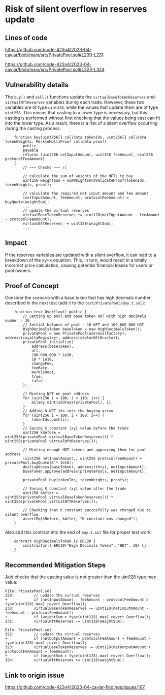 # Risk of silent overflow in reserves update

## Lines of code
https://github.com/code-423n4/2023-04-caviar/blob/main/src/PrivatePool.sol#L230-L231

https://github.com/code-423n4/2023-04-caviar/blob/main/src/PrivatePool.sol#L323-L324

## Vulnerability details
The `buy()` and `sell()` functions update the `virtualBaseTokenReserves` and `virtualNftReserves` variables during each trade. However, these two variables are of type `uint128`, while the values that update them are of type `uint256`. This means that casting to a lower type is necessary, but this casting is performed without first checking that the values being cast can fit into the lower type. As a result, there is a risk of a silent overflow occurring during the casting process.
```solidity
    function buy(uint256[] calldata tokenIds, uint256[] calldata tokenWeights, MerkleMultiProof calldata proof) 
        public
        payable
        returns (uint256 netInputAmount, uint256 feeAmount, uint256 protocolFeeAmount)
    {
        // ~~~ Checks ~~~ //

        // calculate the sum of weights of the NFTs to buy
        uint256 weightSum = sumWeightsAndValidateProof(tokenIds, tokenWeights, proof);

        // calculate the required net input amount and fee amount
        (netInputAmount, feeAmount, protocolFeeAmount) = buyQuote(weightSum);
        ...
        // update the virtual reserves
        virtualBaseTokenReserves += uint128(netInputAmount - feeAmount - protocolFeeAmount); 
        virtualNftReserves -= uint128(weightSum);
        ...
```
## Impact
If the reserves variables are updated with a silent overflow, it can lead to a breakdown of the xy=k equation. This, in turn, would result in a totally incorrect price calculation, causing potential financial losses for users or pool owners.

## Proof of Concept
Consider the scenario with a base token that has high decimals number described in the next test (add it to the `test/PrivatePool/Buy.t.sol`):
```solidity
    function test_Overflow() public {
        // Setting up pool and base token HDT with high decimals number - 30
        // Initial balance of pool - 10 NFT and 100_000_000 HDT
        HighDecimalsToken baseToken = new HighDecimalsToken();
        privatePool = new PrivatePool(address(factory), address(royaltyRegistry), address(stolenNftOracle));
        privatePool.initialize(
            address(baseToken),
            nft,
            100_000_000 * 1e30,
            10 * 1e18,
            changeFee,
            feeRate,
            merkleRoot,
            true,
            false
        );

        // Minting NFT on pool address
        for (uint256 i = 100; i < 110; i++) {
            milady.mint(address(privatePool), i);
        }
        // Adding 8 NFT ids into the buying array
        for (uint256 i = 100; i < 108; i++) {
            tokenIds.push(i);
        }
        // Saving K constant (xy) value before the trade
        uint256 kBefore = uint256(privatePool.virtualBaseTokenReserves()) * uint256(privatePool.virtualNftReserves());

        // Minting enough HDT tokens and approving them for pool address
        (uint256 netInputAmount,, uint256 protocolFeeAmount) = privatePool.buyQuote(8 * 1e18);
        deal(address(baseToken), address(this), netInputAmount);
        baseToken.approve(address(privatePool), netInputAmount);

        privatePool.buy(tokenIds, tokenWeights, proofs);

        // Saving K constant (xy) value after the trade
        uint256 kAfter = uint256(privatePool.virtualBaseTokenReserves()) * uint256(privatePool.virtualNftReserves());

        // Checking that K constant succesfully was changed due to silent overflow
        assertEq(kBefore, kAfter, "K constant was changed");
    }
```
Also add this contract into the end of `Buy.t.sol` file for proper test work:
```solidity
    contract HighDecimalsToken is ERC20 {
        constructor() ERC20("High Decimals Token", "HDT", 30) {}
    }
```
## Recommended Mitigation Steps
Add checks that the casting value is not greater than the uint128 type max value:
```solidity
File: PrivatePool.sol
229:         // update the virtual reserves
+            if (netInputAmount - feeAmount - protocolFeeAmount > type(uint128).max) revert Overflow();
230:         virtualBaseTokenReserves += uint128(netInputAmount - feeAmount - protocolFeeAmount); 
+            if (weightSum > type(uint128).max) revert Overflow();
231:         virtualNftReserves -= uint128(weightSum);

File: PrivatePool.sol
322:         // update the virtual reserves
+            if (netOutputAmount + protocolFeeAmount + feeAmount > type(uint128).max) revert Overflow();
323:         virtualBaseTokenReserves -= uint128(netOutputAmount + protocolFeeAmount + feeAmount);
+            if (weightSum > type(uint128).max) revert Overflow();
324:         virtualNftReserves += uint128(weightSum);
```

## Link to origin issue
https://github.com/code-423n4/2023-04-caviar-findings/issues/167